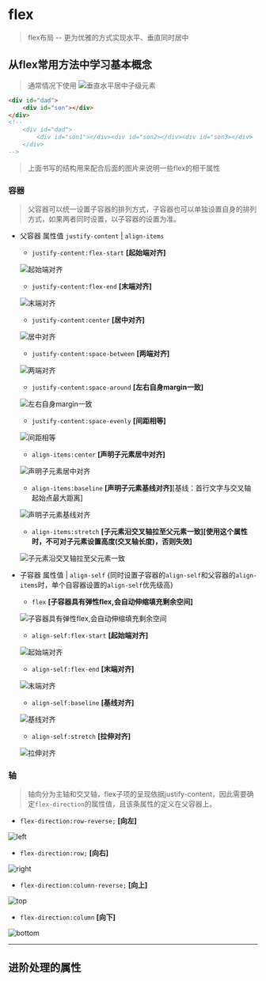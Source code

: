 # flex 
> flex布局 -- 更为优雅的方式实现水平、垂直同时居中

## 从flex常用方法中学习基本概念

> 通常情况下使用 
![垂直水平居中子级元素](./Images/flex-normal.png)

``` html
<div id="dad">
    <div id="son"></div>
</div>
<!--
    <div id="dad">
        <div id="son1"></div><div id="son2></div><div id="son3></div>
    </div>
-->
```

> 上面书写的结构用来配合后面的图片来说明一些flex的相干属性

### 容器

> 父容器可以统一设置子容器的排列方式，子容器也可以单独设置自身的排列方式，如果两者同时设置，以子容器的设置为准。

- 父容器 属性值  `justify-content` | `align-items`

    - `justify-content:flex-start` **[起始端对齐]**
    
    ![起始端对齐](./Images/flex-start.png)
    
    - `justify-content:flex-end` **[末端对齐]**
    
    ![末端对齐](./Images/flex-end.png)
    
    - `justify-content:center` **[居中对齐]**
    
    ![居中对齐](./Images/center.png)
    
    - `justify-content:space-between` **[两端对齐]**
    
    ![两端对齐](./Images/space-between.png)
    
    - `justify-content:space-around` **[左右自身margin一致]**
    
    ![左右自身margin一致](./Images/space-around.png)
    
    - `justify-content:space-evenly` **[间距相等]**
    
    ![间距相等](./Images/space-evenly.png)
    
    - `align-items:center` **[声明子元素居中对齐]**
    
    ![声明子元素居中对齐](./Images/center.png)
    
    - `align-items:baseline` **[声明子元素基线对齐]**[基线：首行文字与交叉轴起始点最大距离]
    
    ![声明子元素基线对齐](./Images/baseline.png)
    
    - `align-items:stretch` **[子元素沿交叉轴拉至父元素一致][使用这个属性时，不可对子元素设置高度(交叉轴长度)，否则失效]**
    
    ![子元素沿交叉轴拉至父元素一致](./Images/stretch.png)
    
- 子容器  属性值  | `align-self` {同时设置子容器的`align-self`和父容器的`align-items`时，单个自容器设置的`align-self`优先级高}

    - `flex` **[子容器具有弹性flex,会自动伸缩填充剩余空间]**
    
    ![子容器具有弹性flex,会自动伸缩填充剩余空间](./Images/flex-value.png)
    
    - `align-self:flex-start` **[起始端对齐]**
    
    ![起始端对齐](./Images/align-self-Flex-start.png)

    - `align-self:flex-end` **[末端对齐]**
    
    ![末端对齐](./Images/align-self-Flex-end.png)
    
    - `align-self:baseline` **[基线对齐]**
    
    ![基线对齐](./Images/align-self-Baseline.png)
    
    - `align-self:stretch` **[拉伸对齐]**

    ![拉伸对齐](./Images/align-self-Strecth.png)

### 轴

> 轴向分为主轴和交叉轴，flex子项的呈现依据justify-content，因此需要确定`flex-direction`的属性值，且该条属性的定义在父容器上。

- `flex-direction:row-reverse;` **[向左]**

![left](./Images/row-reverse.png)

- `flex-direction:row;` **[向右]**

![right](./Images/row.png)

- `flex-direction:column-reverse;` **[向上]**

![top](./Images/column-reverse.png)

- `flex-direction:column` **[向下]**

![bottom](./Images/column.png)

********** ********** **********

##  进阶处理的属性

